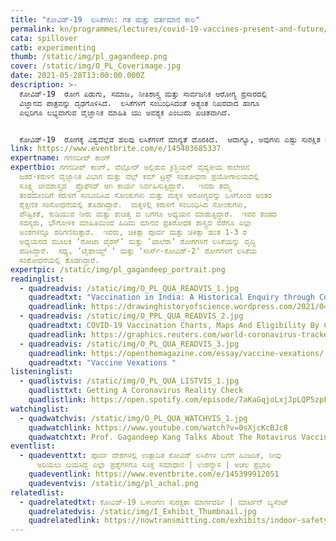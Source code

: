 ```yaml
---
title: "ಕೋವಿಡ್-19‌  ಲಸಿಕೆಗಳು: ಗತ ಮತ್ತು ವರ್ತಮಾನ ಕಾಲ"
permalink: kn/programmes/lectures/covid-19-vaccines-present-and-future/
cata: spillover
catb: experimenting
thumb: /static/img/pl_gagandeep.png
cover: /static/img/O_PL_Coverimage.jpg
date: 2021-05-28T13:00:00.000Z
description: >-
  ಕೋವಿಡ್-19‌  ರೋಗ ಪಿಡುಗು, ಸಮಾಜ, ನೀತಿಶಾಸ್ತ್ರ ಮತ್ತು ಸಾರ್ವಜನಿಕ ಆರೋಗ್ಯ ಪ್ರಸಾರದಲ್ಲಿ
  ವಿಜ್ಞಾನದ ಪಾತ್ರವನ್ನು ದೃಢಗೊಳಿಸಿದೆ.  ಲಸಿಕೆಗಳಿಗೆ ಸಂಬಂಧಿಸಿದಂತೆ ಅತ್ಯಂತ ನಿಖರವಾದ ಹಾಗೂ
  ಎಲ್ಲರಿಗೂ ಲಭ್ಯವಾಗುವ ವೈಜ್ಞಾನಿಕ ಮಾಹಿತಿ ಯು ಅವಶ್ಯಕ ಎಂಬುದು ಖಚಿತವಾಗಿದೆ.


  ಕೋವಿಡ್-19‌  ರೋಗಕ್ಕೆ ವಿಶ್ವದೆಲ್ಲೆಡೆ ಹಲವು ಲಸಿಕೆಗಳಿಗೆ ಮಾನ್ಯತೆ ದೊರಕಿದೆ.  ಆದಾಗ್ಯೂ, ಅವುಗಳು ಎಷ್ಟು ಸುರಕ್ಷಿತ ಮತ್ತು ಪರಿಣಾಮಕಾರಿ, ಅಲ್ಲದೇ ರೂಪಾಂತರಣಗಳು ಹುಟ್ಟಿಕೊಂಡಿರುವ ಕಾರಣ ಭವಿಷ್ಯತ್ತಿನಲ್ಲಿ ಏನು ಕಾದಿದೆ ಎಂಬುದರ ಬಗೆಗೆ ಪ್ರಶ್ನೆಗಳು ಹುಟ್ಟಿವೆ. ಕೋವಿಡ್-19‌ ಲಸಿಕೆ ಕುರಿತಂತಹ ಹಿಂಜರಿಕೆಯನ್ನು ನಿವಾರಿಸಲು, ಈ ಲಸಿಕೆಯ ತಯಾರಿಕೆಯ ಹಿಂದೆ ಅಡಗಿರುವ ಪ್ರಕ್ರಿಯೆಗಳನ್ನು, ಭಾಷಣದ ಮೂಲಕ ಡಾ.ಕಾಂಗ್‌ ಅವರು ತಿಳಿಸಲಿದ್ದಾರೆ.  ಲಸಿಕೆಯ ಕಾರ್ಯಪ್ರಣಾಲಿಕೆ, ಪರಿಮಿತಿಯ ಬಗ್ಗೆ ಹಾಗೂ ವರ್ತಮಾನದಲ್ಲಿ ನೆಡೆದಿರುವ ಜಾಗತಿಕ ಲಸಿಕಾ ಅಭಿಯಾನದಲ್ಲಿ ನಮ್ಮ ಪಾತ್ರವನ್ನು ವಿವರಿಸುತ್ತಾರೆ.
link: https://www.eventbrite.com/e/145403685337
expertname: ಗಗನದೀಪ್‌ ಕಾಂಗ್
expertbio: ಗಗನದೀಪ್‌ ಕಾಂಗ್, ವೆಲ್ಲೋರ್‌ ಅಲ್ಲಿರುವ ಕ್ರಿಶ್ಚಿಯನ್‌ ವೈದ್ಯಕೀಯ ಕಾಲೇಜಿನ
  ಜಠರ-ಕರುಳಿನ ವೈಜ್ಞಾನಿಕ ವಿಭಾಗ ಮತ್ತು ವೆಲ್ಲ್‌ ಕಮ್‌ ಟ್ರಸ್ಟ್‌ ಸಂಶೋಧನಾ ಪ್ರಯೋಗಾಲಯದಲ್ಲಿ
  ಸೂಕ್ಷ್ಮ ಜೀವಶಾಸ್ತ್ರದ  ಪ್ರೊಫೆಸರ್ ಆಗಿ ಕಾರ್ಯ ನಿರ್ವಹಿಸುತ್ತಿದ್ದಾರೆ.   ಇವರು ತಮ್ಮ
  ತಂಡದೊಂದಿಗೆ ಕರುಳಿಗೆ ಸಂಬಂದಿಸಿದ ಸೋಂಕುಗಳು ಮತ್ತು ಮಕ್ಕಳ ಆರೋಗ್ಯವನ್ನು ಒಳಗೊಂಡ ಅಂತರ
  ಶೈಕ್ಷಣಿಕ ಸಂಸೋಧನೆಯಲ್ಲಿ ತೊಡಗಿದ್ದಾರೆ.  ಮಕ್ಕಳಲ್ಲಿ ಕರುಳಿಗೆ ಸಂಬಂಧಿಸಿದ ಸೋಂಕುಗಳು,
  ಪೌಷ್ಟಿಕತೆ, ಕುಡಿಯುವ ನೀರು ಮತ್ತು ಶುಚಿತ್ವ ದ ಬಗೆಗೂ ಅಧ್ಯಯನ ಮಾಡುತ್ತಿದ್ದಾರೆ.  ಇವರ ತಂಡದ
  ಸದಸ್ಯರು, ಭೌಗೋಳಿಕ ಮಾಹಿತಿಯಿಂದ ಹಿಡಿದು ಮಾನವ ಪ್ರತಿರೋಧಕ ಶಾಸ್ತ್ರದ ವರೆಗೂ ಎಲ್ಲಾ
  ಅಂಶಗಳನ್ನೂ ಪರಿಗಣಿಸುತ್ತಾರೆ.  ಇವರು, ಚಿಕಿತ್ಸಾ ಪೂರ್ವ ಮತ್ತು ಚಿಕಿತ್ಸಾ ಹಂತ 1-3 ರ
  ಅಧ್ಯಯನದ ಮೂಲಕ ʼರೋಟಾ ವೈರಸ್‌ʼ ಮತ್ತು ʼಖಾಲೆರಾʼ ರೋಗಗಳಿಗೆ ಲಸಿಕೆಯನ್ನು ವೃದ್ಧಿ
  ಪಡಿಸಿದ್ದಾರೆ.  ಸಧ್ಯ, ʼಟೈಫಾಯ್ಡ್‌ ʼ ಮತ್ತು ʼಸಾರ್ಸ್-ಕೋವಿಡ್-2ʼ‌ ರೋಗಗಳಿಗೆ ಲಸಿಕೆಯ
  ಸಂಶೋಧನೆಯಲ್ಲಿ ತೊಡಗಿದ್ದಾರೆ.
expertpic: /static/img/pl_gagandeep_portrait.png
readinglist:
  - quadreadvis: /static/img/O_PL_QUA_READVIS_1.jpg
    quadreadtxt: "Vaccination in India: A Historical Enquiry through Comics"
    quadreadlink: https://drawinghistoryofscience.wordpress.com/2021/04/01/vaccination-in-india-a-historical-inquiry-through-comics/
  - quadreadvis: /static/img/O_PPL_QUA_READVIS_2.jpg
    quadreadtxt: COVID-19 Vaccination Charts, Maps And Eligibility By Country
    quadreadlink: https://graphics.reuters.com/world-coronavirus-tracker-and-maps/vaccination-rollout-and-access/
  - quadreadvis: /static/img/O_PL_QUA_READVIS_3.jpg
    quadreadlink: https://openthemagazine.com/essay/vaccine-vexations/
    quadreadtxt: "Vaccine Vexations "
listeninglist:
  - quadlistvis: /static/img/O_PL_QUA_LISTVIS_1.jpg
    quadlisttxt: Getting A Coronavirus Reality Check
    quadlistlink: https://open.spotify.com/episode/7aKaGqjoLxjJpLQP5zpFD4
watchinglist:
  - quadwatchvis: /static/img/O_PL_QUA_WATCHVIS_1.jpg
    quadwatchlink: https://www.youtube.com/watch?v=0sXjcKcBJc8
    quadwatchtxt: Prof. Gagandeep Kang Talks About The Rotavirus Vaccine Story
eventlist:
  - quadeventtxt: ಪೂರ್ವ ದೇಶಗಳಲ್ಲಿ ಉತ್ಪಾದಿತ ಕೋವಿಡ್‌ ಲಸಿಕೆಗಳ ಬಗೆಗೆ ಹಿಂಜರಿಕೆ, ನೀವು
      ಅರಿಯಲು ಬಯಸಿದ್ದ ಎಲ್ಲಾ ಪ್ರಶ್ನೆಗಳಿಗೂ ಸೂಕ್ತ ಸಮಾಧಾನ | ಉಪನ್ಯಾಸ | ಅಚಲ ಪ್ರಭಾಲ
    quadeventlink: https://www.eventbrite.com/e/145399912051
    quadeventvis: /static/img/pl_achal.png
relatedlist:
  - quadrelatedtxt: ಕೋವಿಡ್-19 ‌ಒಳಾಂಗಣ ಸುರಕ್ಷತಾ ಮಾರ್ಗದರ್ಶಿ | ಮಾರ್ಟಿನ್‌ ಬ್ಯಸೆಂಟ್
    quadrelatedvis: /static/img/I_Exhibit_Thumbnail.jpg
    quadrelatedlink: https://nowtransmitting.com/exhibits/indoor-safety-guidelines/
---
```

